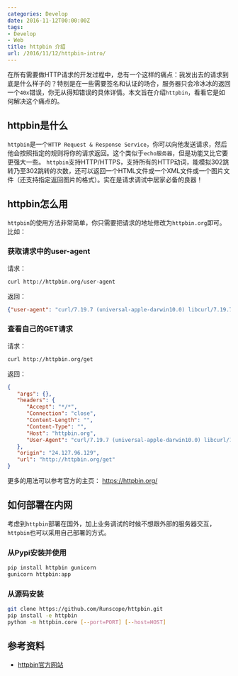 ```yaml
---
categories: Develop
date: 2016-11-12T00:00:00Z
tags:
- Develop
- Web
title: httpbin 介绍
url: /2016/11/12/httpbin-intro/
---
```


在所有需要做HTTP请求的开发过程中，总有一个这样的痛点：我发出去的请求到底是什么样子的？特别是在一些需要签名和认证的场合，服务器只会冷冰冰的返回一个`40x`错误，你无从得知错误的具体详情。本文旨在介绍`httpbin`，看看它是如何解决这个痛点的。

<!--more-->

## httpbin是什么

`httpbin`是一个`HTTP Request & Response Service`，你可以向他发送请求，然后他会按照指定的规则将你的请求返回。这个类似于`echo服务器`，但是功能又比它要更强大一些。
`httpbin`支持HTTP/HTTPS，支持所有的HTTP动词，能模拟302跳转乃至302跳转的次数，还可以返回一个HTML文件或一个XML文件或一个图片文件（还支持指定返回图片的格式）。实在是请求调试中居家必备的良器！

## httpbin怎么用

`httpbin`的使用方法非常简单，你只需要把请求的地址修改为`httpbin.org`即可。
比如：

### 获取请求中的user-agent

请求：

```bash
curl http://httpbin.org/user-agent
```

返回：

```json
{"user-agent": "curl/7.19.7 (universal-apple-darwin10.0) libcurl/7.19.7 OpenSSL/0.9.8l zlib/1.2.3"}
```

### 查看自己的GET请求

请求：

```bash
curl http://httpbin.org/get
```

返回：

```json
{
   "args": {},
   "headers": {
      "Accept": "*/*",
      "Connection": "close",
      "Content-Length": "",
      "Content-Type": "",
      "Host": "httpbin.org",
      "User-Agent": "curl/7.19.7 (universal-apple-darwin10.0) libcurl/7.19.7 OpenSSL/0.9.8l zlib/1.2.3"
   },
   "origin": "24.127.96.129",
   "url": "http://httpbin.org/get"
}
```

更多的用法可以参考官方的主页： <https://httpbin.org/>

## 如何部署在内网

考虑到`httpbin`部署在国外，加上业务调试的时候不想跟外部的服务器交互，`httpbin`也可以采用自己部署的方式。

### 从Pypi安装并使用

```bash
pip install httpbin gunicorn
gunicorn httpbin:app
```

### 从源码安装

```bash
git clone https://github.com/Runscope/httpbin.git
pip install -e httpbin
python -m httpbin.core [--port=PORT] [--host=HOST]
```

## 参考资料

- [httpbin官方网站](https://httpbin.org/)
